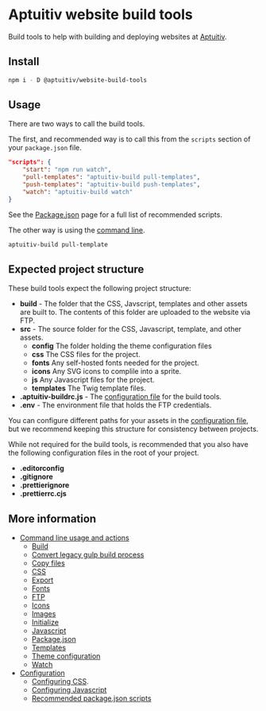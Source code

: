 # Aptuitiv website build tools

Build tools to help with building and deploying websites at [Aptuitiv](https://www.aptuitiv.com/).

## Install

```bash
npm i - D @aptuitiv/website-build-tools
```

## Usage

There are two ways to call the build tools.

The first, and recommended way is to call this from the `scripts` section of your `package.json` file.

```json
"scripts": {
    "start": "npm run watch",
    "pull-templates": "aptuitiv-build pull-templates",
    "push-templates": "aptuitiv-build push-templates",
    "watch": "aptuitiv-build watch"
}
```

See the [Package.json](docs/configuration/Package-json-scripts.md) page for a full list of recommended scripts.

The other way is using the [command line](docs/Command-line.md).

```bash
aptuitiv-build pull-template
```

## Expected project structure

These build tools expect the following project structure:

- **build** - The folder that the CSS, Javscript, templates and other assets are built to. The contents of this folder are uploaded to the website via FTP.
- **src** - The source folder for the CSS, Javascript, template, and other assets.
  - **config** The folder holding the theme configuration files
  - **css** The CSS files for the project.
  - **fonts** Any self-hosted fonts needed for the project.
  - **icons** Any SVG icons to complile into a sprite.
  - **js** Any Javascript files for the project.
  - **templates** The Twig template files.
- **.aptuitiv-buildrc.js** - The [configuration file](docs/Configuration.md) for the build tools.
- **.env** - The environment file that holds the FTP credentials.

You can configure different paths for your assets in the [configuration file](docs/Configuration.md), but we recommend keeping this structure for consistency between projects.
  
While not required for the build tools, is recommended that you also have the following configuration files in the root of your project.

- **.editorconfig**
- **.gitignore**
- **.prettierignore**
- **.prettierrc.cjs**

## More information

- [Command line usage and actions](docs/Command-line.md)
  - [Build](docs/actions/Build.md)
  - [Convert legacy gulp build process](docs/actions/Convert-gulp.md)
  - [Copy files](docs/actions/Copy-files.md)
  - [CSS](docs/actions/Css.md)
  - [Export](docs/actions/Export.md)
  - [Fonts](docs/actions/Fonts.md)
  - [FTP](docs/actions/FTP.md)
  - [Icons](docs/actions/Icons.md)
  - [Images](docs/actions/Images.md)
  - [Initialize](docs/actions/Initialize.md)
  - [Javascript](docs/actions/Javascript.md)
  - [Package.json](docs/actions/Package-json.md)
  - [Templates](docs/actions/Templates.md)
  - [Theme configuration](docs/actions/Theme.md)
  - [Watch](docs/actions/Watch.md)
- [Configuration](docs/Configuration.md)
  - [Configuring CSS](docs/configuration/Css.md).
  - [Configuring Javascript](docs/configuration/Javascript.md)
  - [Recommended package.json scripts](docs/configuration/Package-json-scripts.md)
